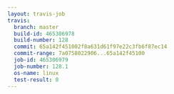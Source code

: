 ```yaml
---
layout: travis-job
travis:
  branch: master
  build-id: 465306978
  build-number: 128
  commit: 65a142f451002f8a631d61f97e22c3fb6f87ec14
  commit-range: 7a0758022906...65a142f45100
  job-id: 465306979
  job-number: 128.1
  os-name: linux
  test-result: 0
---
```

